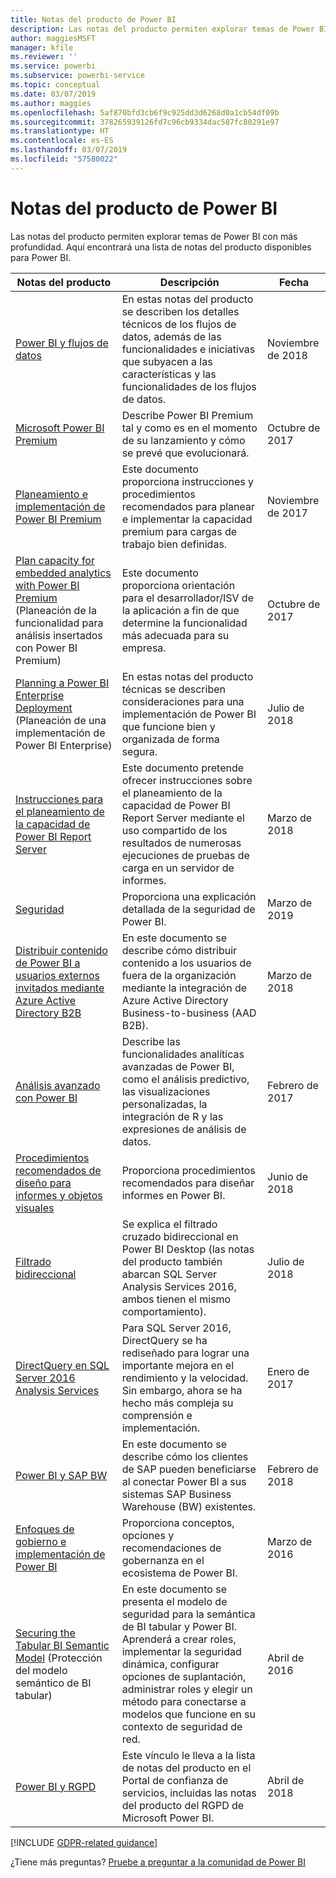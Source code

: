 ```yaml
---
title: Notas del producto de Power BI
description: Las notas del producto permiten explorar temas de Power BI con más profundidad.
author: maggiesMSFT
manager: kfile
ms.reviewer: ''
ms.service: powerbi
ms.subservice: powerbi-service
ms.topic: conceptual
ms.date: 03/07/2019
ms.author: maggies
ms.openlocfilehash: 5af870bfd3cb6f9c925dd3d6268d0a1cb54df09b
ms.sourcegitcommit: 378265939126fd7c96cb9334dac587fc80291e97
ms.translationtype: HT
ms.contentlocale: es-ES
ms.lasthandoff: 03/07/2019
ms.locfileid: "57580022"
---
```

# <a name="whitepapers-for-power-bi"></a>Notas del producto de Power BI

Las notas del producto permiten explorar temas de Power BI con más profundidad. Aquí encontrará una lista de notas del producto disponibles para Power BI.

| Notas del producto | Descripción | Fecha |
| --- | --- | --- |
| [Power BI y flujos de datos](https://go.microsoft.com/fwlink/?linkid=2034388&clcid=0x409)| En estas notas del producto se describen los detalles técnicos de los flujos de datos, además de las funcionalidades e iniciativas que subyacen a las características y las funcionalidades de los flujos de datos. | Noviembre de 2018 |
| [Microsoft Power BI Premium](https://aka.ms/pbipremiumwhitepaper) |Describe Power BI Premium tal y como es en el momento de su lanzamiento y cómo se prevé que evolucionará. | Octubre de 2017 |
| [Planeamiento e implementación de Power BI Premium](https://aka.ms/Premium-Capacity-Planning-Deployment)| Este documento proporciona instrucciones y procedimientos recomendados para planear e implementar la capacidad premium para cargas de trabajo bien definidas.| Noviembre de 2017 |
| [Plan capacity for embedded analytics with Power BI Premium](https://aka.ms/pbiewhitepaper) (Planeación de la funcionalidad para análisis insertados con Power BI Premium) |Este documento proporciona orientación para el desarrollador/ISV de la aplicación a fin de que determine la funcionalidad más adecuada para su empresa. | Octubre de 2017 |
| [Planning a Power BI Enterprise Deployment](https://go.microsoft.com/fwlink/?linkid=2057861) (Planeación de una implementación de Power BI Enterprise) |En estas notas del producto técnicas se describen consideraciones para una implementación de Power BI que funcione bien y organizada de forma segura. | Julio de 2018 |
| [Instrucciones para el planeamiento de la capacidad de Power BI Report Server](report-server/capacity-planning.md) |Este documento pretende ofrecer instrucciones sobre el planeamiento de la capacidad de Power BI Report Server mediante el uso compartido de los resultados de numerosas ejecuciones de pruebas de carga en un servidor de informes. | Marzo de 2018 |
| [Seguridad](service-admin-power-bi-security.md) |Proporciona una explicación detallada de la seguridad de Power BI. | Marzo de 2019 |
| [Distribuir contenido de Power BI a usuarios externos invitados mediante Azure Active Directory B2B](whitepaper-azure-b2b-power-bi.md)|En este documento se describe cómo distribuir contenido a los usuarios de fuera de la organización mediante la integración de Azure Active Directory Business-to-business (AAD B2B).| Marzo de 2018 |
| [Análisis avanzado con Power BI](https://info.microsoft.com/advanced-analytics-with-power-bi.html?Is=Website) |Describe las funcionalidades analíticas avanzadas de Power BI, como el análisis predictivo, las visualizaciones personalizadas, la integración de R y las expresiones de análisis de datos. | Febrero de 2017 |
| [Procedimientos recomendados de diseño para informes y objetos visuales](visuals/power-bi-visualization-best-practices.md) |Proporciona procedimientos recomendados para diseñar informes en Power BI. | Junio de 2018 |
| [Filtrado bidireccional](desktop-bidirectional-filtering.md) |Se explica el filtrado cruzado bidireccional en Power BI Desktop (las notas del producto también abarcan SQL Server Analysis Services 2016, ambos tienen el mismo comportamiento). | Julio de 2018 |
| [DirectQuery en SQL Server 2016 Analysis Services](https://blogs.msdn.microsoft.com/analysisservices/2017/04/06/directquery-in-sql-server-2016-analysis-services-whitepaper/) |Para SQL Server 2016, DirectQuery se ha rediseñado para lograr una importante mejora en el rendimiento y la velocidad. Sin embargo, ahora se ha hecho más compleja su comprensión e implementación. | Enero de 2017 |
| [Power BI y SAP BW](https://aka.ms/powerbiandsapbw)| En este documento se describe cómo los clientes de SAP pueden beneficiarse al conectar Power BI a sus sistemas SAP Business Warehouse (BW) existentes.| Febrero de 2018 |
| [Enfoques de gobierno e implementación de Power BI](http://go.microsoft.com/fwlink/?LinkId=785915&clcid=0x409) | Proporciona conceptos, opciones y recomendaciones de gobernanza en el ecosistema de Power BI. | Marzo de 2016 |
| [Securing the Tabular BI Semantic Model](http://download.microsoft.com/download/D/2/0/D20E1C5F-72EA-4505-9F26-FEF9550EFD44/Securing%20the%20Tabular%20BI%20Semantic%20Model.docx) (Protección del modelo semántico de BI tabular) |En este documento se presenta el modelo de seguridad para la semántica de BI tabular y Power BI. Aprenderá a crear roles, implementar la seguridad dinámica, configurar opciones de suplantación, administrar roles y elegir un método para conectarse a modelos que funcione en su contexto de seguridad de red. | Abril de 2016 |
| [Power BI y RGPD](https://aka.ms/power-bi-gdpr-whitepaper)| Este vínculo le lleva a la lista de notas del producto en el Portal de confianza de servicios, incluidas las notas del producto del RGPD de Microsoft Power BI. | Abril de 2018 |

[!INCLUDE [GDPR-related guidance](includes/gdpr-hybrid-note.md)]

¿Tiene más preguntas? [Pruebe a preguntar a la comunidad de Power BI](http://community.powerbi.com/)
